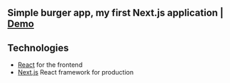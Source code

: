 ## Simple burger app, my first Next.js application | [Demo](https://st-nextjs.vercel.app/)

## Technologies

- [React](https://reactjs.org/docs/create-a-new-react-app.html) for the frontend
- [Next.js](https://nextjs.org/) React framework for production
